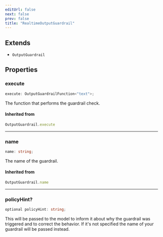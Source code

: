 ```yaml
---
editUrl: false
next: false
prev: false
title: "RealtimeOutputGuardrail"
---
```


## Extends

- `OutputGuardrail`

## Properties

### execute

```ts
execute: OutputGuardrailFunction<"text">;
```

The function that performs the guardrail check.

#### Inherited from

```ts
OutputGuardrail.execute
```

***

### name

```ts
name: string;
```

The name of the guardrail.

#### Inherited from

```ts
OutputGuardrail.name
```

***

### policyHint?

```ts
optional policyHint: string;
```

This will be passed to the model to inform it about why the guardrail was triggered and to
correct the behavior. If it's not specified the name of your guardrail will be passed instead.
